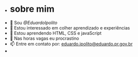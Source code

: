 - # sobre mim 
- 👋 Sou *@EduardoIpolito*
- 👀 Estou interessado em colher aprendizado e experiências
- 🌱 Estou aprendendo HTML, CSS e javaScript
- 💞️ Nas horas vagas eu procrastino
- 📫 Entre em contato por: eduardo.ipolito@eduardo.pr.gov.br
- 
